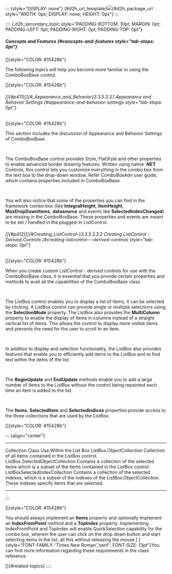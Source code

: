 ::: {style="DISPLAY: none"}
[](ms-xhelp:///?Id=d2h_url_template){#d2h_url_template}![](!package_url!){#d2h_package_url style="WIDTH: 0px; DISPLAY: none; HEIGHT: 0px"}
:::

:::: {.d2h_secondary_topic style="PADDING-BOTTOM: 10pt; MARGIN: 0pt; PADDING-LEFT: 0pt; PADDING-RIGHT: 0pt; PADDING-TOP: 0pt"}
##### Concepts and Features {#concepts-and-features style="tab-stops: 0pt"}

[]{style="COLOR: #15428b"} 

The following topics will help you become more familiar in using the ComboBoxBase control.

[]{style="COLOR: #15428b"} 

###### []{#p411}[]{#_Appearance_and_Behavior}3.3.5.3.3.1 Appearance and Behavior Settings {#appearance-and-behavior-settings style="tab-stops: 0pt"}

[]{style="COLOR: #15428b"} 

This section includes the discussion of Appearance and Behavior Settings of ComboBoxBase.

 

The ComboBoxBase control provides Style, FlatStyle and other properties to enable advanced border drawing features. Written using native .**NET** Controls, this control lets you customize everything in the combo box from the text box to the drop-down window. Refer ComboBoxAdv user guide, which contains properties included in ComboBoxBase.

 

You will also notice that some of the properties you can find in the framework combo box (like **IntegralHeight**, **ItemHeight**, **MaxDropDownItems**, **datasource** and events like **SelectedIndexChanged**) are missing in the ComboBoxBase. These properties and events are meant to be set / handled in the plugged-in ListControl.

###### []{#p412}[]{#_Creating_ListControl_-}3.3.5.3.3.2 Creating ListControl - Derived Controls {#creating-listcontrol---derived-controls style="tab-stops: 0pt"}

[]{style="COLOR: #15428b"} 

When you create custom ListControl - derived controls for use with the ComboBoxBase class, it is essential that you provide certain properties and methods to avail all the capabilities of the ComboBoxBase class.

 

The ListBox control enables you to display a list of items, it can be selected by clicking. A ListBox control can provide single or multiple selections using the **SelectionMode** property. The ListBox also provides the **MultiColumn** property to enable the display of items in columns instead of a straight vertical list of items. This allows the control to display more visible items and prevents the need for the user to scroll to an item.

 

In addition to display and selection functionality, the ListBox also provides features that enable you to efficiently add items to the ListBox and to find text within the items of the list.

 

The **BeginUpdate** and **EndUpdate** methods enable you to add a large number of items to the ListBox without the control being repainted each time an item is added to the list.

 

The **Items**, **SelectedItem** and **SelectedIndices** properties provide access to the three collections that are used by the ListBox.

[]{style="COLOR: #15428b"} 

::: {align="center"}
  ---------------------------------- -----------------------------------------------------------------------------------------------------------------------------------------------------------------
  Collection Class                   Use Within the List Box
  ListBox.ObjectCollection           Collection of all items contained in the ListBox control.
  ListBox.SelectedObjectCollection   Contains a collection of the selected items which is a subset of the items contained in the ListBox control.
  ListBoxSelectedIndexCollection     Contains a collection of the selected indexes, which is a subset of the indexes of the ListBox.ObjectCollection. These indexes specify items that are selected.
  ---------------------------------- -----------------------------------------------------------------------------------------------------------------------------------------------------------------
:::

[]{style="COLOR: #15428b"} 

You should always implement an **Items** property and optionally implement an **IndexFromPoint** method and a **TopIndex** property. Implementing IndexFromPoint and TopIndex will enable QuickSelection capability for the combo box, wherein the user can click on the drop down button and start selecting items in the list, all this without releasing the mouse.[ ]{style="FONT-FAMILY: 'Times New Roman','serif'; FONT-SIZE: 13pt"}You can find more information regarding these requirements in the class reference.

[]{#related-topics}
::::
